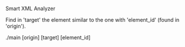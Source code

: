 Smart XML Analyzer

Find in 'target' the element similar to the one with 'element_id' (found in 'origin').

./main [origin] [target] [element_id]